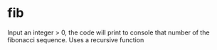 # fib
Input an integer > 0, the code will print to console that number of the fibonacci sequence. Uses a recursive function
